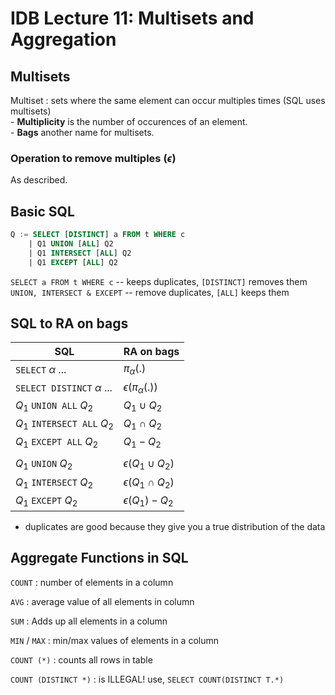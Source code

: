 # IDB Lecture 11: Multisets and Aggregation

## Multisets
Multiset 
  : sets where the same element can occur multiples times (SQL uses multisets)\
    - __Multiplicity__ is the number of occurences of an element.\
    - __Bags__ another name for multisets. 

### Operation to remove multiples ($\epsilon$)
As described. 

## Basic SQL

```SQL
Q := SELECT [DISTINCT] a FROM t WHERE c 
    | Q1 UNION [ALL] Q2
    | Q1 INTERSECT [ALL] Q2 
    | Q1 EXCEPT [ALL] Q2
```

`SELECT a FROM t WHERE c` -- keeps duplicates, `[DISTINCT]` removes them\
`UNION, INTERSECT & EXCEPT` -- remove duplicates, `[ALL]` keeps them

## SQL to RA on bags 
| SQL                                | RA on bags                  |
| ---                                | ---                         |
| ```SELECT``` $\alpha$ ...          | $\pi_{\alpha}(.)$           |
| ```SELECT DISTINCT``` $\alpha$ ... | $\epsilon(\pi_{\alpha}(.))$ |
| $Q_1$ ```UNION ALL``` $Q_2$        | $Q_1 \cup Q_2$              |
| $Q_1$ ```INTERSECT ALL``` $Q_2$    | $Q_1 \cap Q_2$              |
| $Q_1$ ```EXCEPT ALL``` $Q_2$       | $Q_1 - Q_2$                 |
|                                    |                             |
| $Q_1$ ```UNION``` $Q_2$            | $\epsilon (Q_1 \cup Q_2)$   |
| $Q_1$ ```INTERSECT``` $Q_2$        | $\epsilon (Q_1 \cap Q_2)$   |
| $Q_1$ ```EXCEPT``` $Q_2$           | $\epsilon (Q_1) - Q_2$      |

- duplicates are good because they give you a true distribution of the data

## Aggregate Functions in SQL

`COUNT`
  : number of elements in a column

`AVG` 
  : average value of all elements in column

`SUM` 
  : Adds up all elements in a column

`MIN` / `MAX`
  : min/max values of elements in a column


`COUNT (*)` 
  : counts all rows in table 

`COUNT (DISTINCT *)`
  : is ILLEGAL! use, `SELECT COUNT(DISTINCT T.*)` 






































